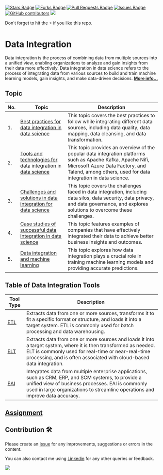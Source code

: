 <a href="https://github.com/drshahizan/special-topic-data-engineering/stargazers"><img src="https://img.shields.io/github/stars/drshahizan/special-topic-data-engineering" alt="Stars Badge"/></a>
<a href="https://github.com/drshahizan/special-topic-data-engineering/network/members"><img src="https://img.shields.io/github/forks/drshahizan/special-topic-data-engineering" alt="Forks Badge"/></a>
<a href="https://github.com/drshahizan/special-topic-data-engineering/pulls"><img src="https://img.shields.io/github/issues-pr/drshahizan/special-topic-data-engineering" alt="Pull Requests Badge"/></a>
<a href="https://github.com/drshahizan/special-topic-data-engineering/issues"><img src="https://img.shields.io/github/issues/drshahizan/special-topic-data-engineering" alt="Issues Badge"/></a>
<a href="https://github.com/drshahizan/special-topic-data-engineering/graphs/contributors"><img alt="GitHub contributors" src="https://img.shields.io/github/contributors/drshahizan/special-topic-data-engineering?color=2b9348"></a>
![](https://visitor-badge.glitch.me/badge?page_id=drshahizan/special-topic-data-engineering)

Don't forget to hit the :star: if you like this repo.

# Data Integration

Data integration is the process of combining data from multiple sources into a unified view, enabling organizations to analyze and gain insights from their data more effectively. Data integration in data science refers to the process of integrating data from various sources to build and train machine learning models, gain insights, and make data-driven decisions. [**More info...**](00-intro.md)

## Topic

| No. | Topic  | Description |
| --- | ----------- | ----------- |
| 1. | [Best practices for data integration in data science](01-best-practice.md) | This topic covers the best practices to follow while integrating different data sources, including data quality, data mapping, data cleansing, and data transformation. |
| 2. | [Tools and technologies for data integration in data science](02-tools.md) | This topic provides an overview of the popular data integration platforms such as Apache Kafka, Apache Nifi, Microsoft Azure Data Factory, and Talend, among others, used for data integration in data science. |
| 3. | [Challenges and solutions in data integration for data science](03-challenges.md) | This topic covers the challenges faced in data integration, including data silos, data security, data privacy, and data governance, and explores solutions to overcome these challenges. |
| 4. | [Case studies of successful data integration in data science](04-case-study.md) | This topic features examples of companies that have effectively integrated their data to achieve better business insights and outcomes. |
| 5. | [Data integration and machine learning](05-di-ml.md) | This topic explores how data integration plays a crucial role in training machine learning models and providing accurate predictions. |


## Table of Data Integration Tools

| Tool Type | Description |
| --------- | ----------- |
| [ETL](06-1-etl.md)| Extracts data from one or more sources, transforms it to fit a specific format or structure, and loads it into a target system. ETL is commonly used for batch processing and data warehousing. |
| [ELT](06-2-elt.md)| Extracts data from one or more sources and loads it into a target system, where it is then transformed as needed. ELT is commonly used for real-time or near-real-time processing, and is often associated with cloud-based data integration. |
| [EAI](06-3-eai.md)| Integrates data from multiple enterprise applications, such as CRM, ERP, and SCM systems, to provide a unified view of business processes. EAI is commonly used in large organizations to streamline operations and improve data accuracy. |

## [Assignment](assignment.md)

## Contribution 🛠️
Please create an [Issue](https://github.com/drshahizan/special-topic-data-engineering/issues) for any improvements, suggestions or errors in the content.

You can also contact me using [Linkedin](https://www.linkedin.com/in/drshahizan/) for any other queries or feedback.

![](https://visitor-badge.glitch.me/badge?page_id=drshahizan)



